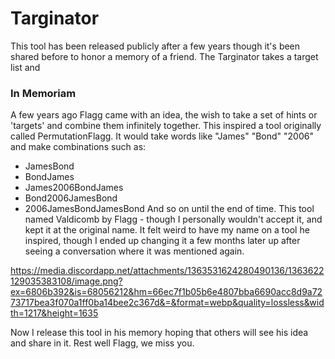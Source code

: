 # Targinator
This tool has been released publicly after a few years though it's been shared before to honor a memory of a friend.
The Targinator takes a target list and 




### In Memoriam
A few years ago Flagg came with an idea, the wish to take a set of hints or 'targets' and combine them infinitely together.
This inspired a tool originally called PermutationFlagg. It would take words like "James" "Bond" "2006" and make combinations
such as: 
- JamesBond
- BondJames
- James2006BondJames
- Bond2006JamesBond
- 2006JamesBondJamesBond
And so on until the end of time. This tool named Valdicomb by Flagg - though I personally wouldn't accept it, and kept it at the original name.
It felt weird to have my name on a tool he inspired, though I ended up changing it a few months later up after seeing a conversation where it was mentioned again.

https://media.discordapp.net/attachments/1363531624280490136/1363622129035383108/image.png?ex=6806b392&is=68056212&hm=66ec7f1b05b6e4807bba6690acc8d9a7273717bea3f070a1ff0ba14bee2c367d&=&format=webp&quality=lossless&width=1217&height=1635

Now I release this tool in his memory hoping that others will see his idea and share in it.
Rest well Flagg, we miss you.